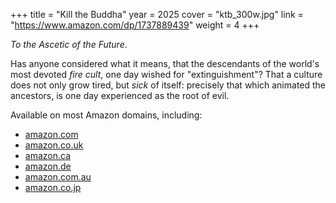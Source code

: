 +++
title = "Kill the Buddha"
year = 2025
cover = "ktb_300w.jpg"
link = "https://www.amazon.com/dp/1737889439"
weight = 4
+++

*To the Ascetic of the Future*.

Has anyone considered what it means, that the descendants of the world's most devoted *fire cult*, one day wished for "extinguishment"? That a culture does not only grow tired, but *sick* of itself: precisely that which animated the ancestors, is one day experienced as the root of evil.

Available on most Amazon domains, including:

* [amazon.com](https://www.amazon.com/dp/1737889439)
* [amazon.co.uk](https://www.amazon.co.uk/dp/1737889439)
* [amazon.ca](https://www.amazon.ca/dp/1737889439)
* [amazon.de](https://www.amazon.de/dp/1737889439)
* [amazon.com.au](https://www.amazon.com.au/dp/1737889439)
* [amazon.co.jp](https://www.amazon.co.jp/dp/1737889439)

